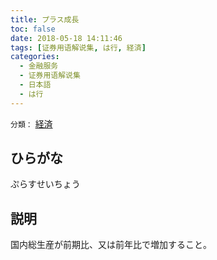 ```yaml
---
title: プラス成長
toc: false
date: 2018-05-18 14:11:46
tags: [证券用语解说集, は行, 経済]
categories:
  - 金融服务
  - 证券用语解说集
  - 日本語
  - は行
---
```


`分類：` [経済](/tags/経済/)

## ひらがな

ぷらすせいちょう

## 説明

国内総生産が前期比、又は前年比で増加すること。
